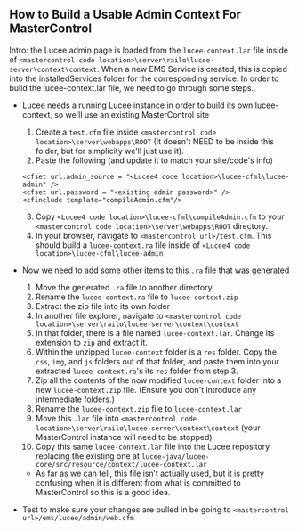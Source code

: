## How to Build a Usable Admin Context For MasterControl

Intro: the Lucee admin page is loaded from the `lucee-context.lar` file inside of `<mastercontrol code location>\server\railo\lucee-server\context\context`. When a new EMS Service is created, this is copied into the installedServices folder for the corresponding service. In order to build the lucee-context.lar file, we need to go through some steps.

- Lucee needs a running Lucee instance in order to build its own lucee-context, so we'll use an existing MasterControl site
  1. Create a `test.cfm` file inside `<mastercontrol code location>\server\webapps\ROOT` (It doesn't NEED to be inside this folder, but for simplicity we'll just use it).
  2. Paste the following (and update it to match your site/code's info)
  ``` 
  <cfset url.admin_source = "<Lucee4 code location>\lucee-cfml\lucee-admin" />
  <cfset url.password = "<existing admin password>" />
  <cfinclude template="compileAdmin.cfm"/>
  ```
  3. Copy `<Lucee4 code location>\lucee-cfml\compileAdmin.cfm` to your `<mastercontrol code location>\server\webapps\ROOT` directory.
  4. In your browser, navigate to `<mastercontrol url>/test.cfm`. This should build a `lucee-context.ra` file inside of `<Lucee4 code location>\lucee-cfml\lucee-admin`

- Now we need to add some other items to this `.ra` file that was generated
  1. Move the generated `.ra` file to another directory
  2. Rename the `lucee-context.ra` file to `lucee-context.zip`
  3. Extract the zip file into its own folder
  4. In another file explorer, navigate to `<mastercontrol code location>\server\railo\lucee-server\context\context`
  5. In that folder, there is a file named `lucee-context.lar`. Change its extension to `zip` and extract it.
  6. Within the unzipped `lucee-context` folder is a `res` folder. Copy the `css`, `img`, and `js` folders out of that folder, and paste them into your extracted `lucee-context.ra`'s its `res` folder from step 3.
  7. Zip all the contents of the now modified `lucee-context` folder into a new `lucee-context.zip` file. (Ensure you don't introduce any intermediate folders.)
  8. Rename the `lucee-context.zip` file to `lucee-context.lar`
  9. Move this `.lar` file into `<mastercontrol code location>\server\railo\lucee-server\context\context` (your MasterControl instance will need to be stopped)
  10. Copy this same `lucee-context.lar` file into the Lucee repository replacing the existing one at `lucee-java/lucee-core/src/resource/context/lucee-context.lar`
    * As far as we can tell, this file isn’t actually used, but it is pretty confusing when it is different from what is committed to MasterControl so this is a good idea.

- Test to make sure your changes are pulled in be going to `<mastercontrol url>/ems/lucee/admin/web.cfm`